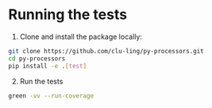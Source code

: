 # Running the tests

1. Clone and install the package locally:
```bash
git clone https://github.com/clu-ling/py-processors.git
cd py-processors
pip install -e .[test]
```
2. Run the tests
```bash
green -vv --run-coverage
```
